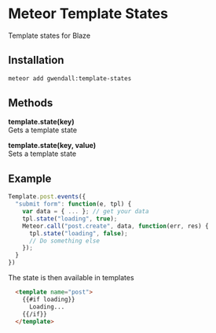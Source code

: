 Meteor Template States
=================

Template states for Blaze

Installation  
------------

``` sh
meteor add gwendall:template-states
```

Methods
----------

**template.state(key)**  
Gets a template state  

**template.state(key, value)**  
Sets a template state  

Example
-------  

``` javascript
Template.post.events({
  "submit form": function(e, tpl) {
    var data = { ... }; // get your data
    tpl.state("loading", true);
    Meteor.call("post.create", data, function(err, res) {
      tpl.state("loading", false);
      // Do something else
    });
  }
})
```  

The state is then available in templates  

``` html
  <template name="post">
    {{#if loading}}
      Loading...
    {{/if}}
  </template>
```
